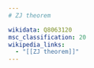 ```yaml
---
# ZJ theorem

wikidata: Q8063120
msc_classification: 20
wikipedia_links:
  - "[[ZJ theorem]]"
---
```

